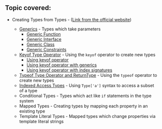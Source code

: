 ## Topic covered:

-   Creating Types from Types - ([Link from the official website](https://www.typescriptlang.org/docs/handbook/2/types-from-types.html))

    -   [Generics](generics.ts) - Types which take parameters
        -   [Generic Function](generics.ts#L1)
        -   [Generic Interface](generics.ts#L41)
        -   [Generic Class](generics.ts#L51)
        -   [Generic Constraints](generics.ts#L75)
    -   [Keyof Type Operator](keyOfOperator.ts) - Using the `keyof` operator to create new types
        -   [Using keyof operator](keyOfOperator.ts#L1)
        -   [Using keyof operator with generics](keyOfOperator.ts#L18)
        -   [Using keyof operator with index signatures](keyOfOperator.ts#L37)
    -   [Typeof Type Operator and ReturnType](typeofOperator.ts) - Using the `typeof` operator to create new types
    -   [Indexed Access Types](indexedAccessTypes.ts) - Using `Type['a']` syntax to access a subset of a type
    -   Conditional Types - Types which act like `if` statements in the type system
    -   Mapped Types - Creating types by mapping each property in an existing type
    -   Template Literal Types - Mapped types which change properties via template literal strings
